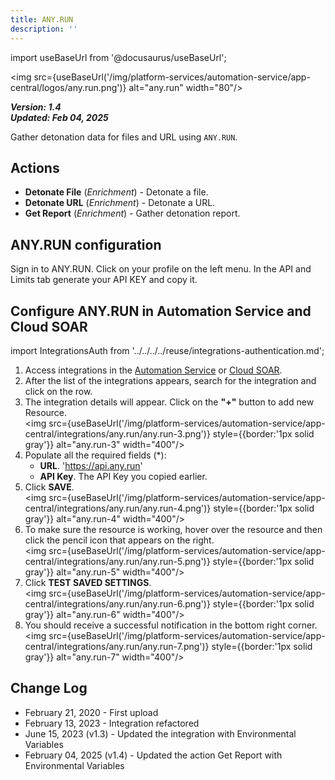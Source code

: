 ```yaml
---
title: ANY.RUN
description: ''
---
```

import useBaseUrl from '@docusaurus/useBaseUrl';

<img src={useBaseUrl('/img/platform-services/automation-service/app-central/logos/any.run.png')} alt="any.run" width="80"/>

***Version: 1.4  
Updated: Feb 04, 2025***

Gather detonation data for files and URL using `ANY.RUN`.

## Actions

* **Detonate File** (*Enrichment*) - Detonate a file.
* **Detonate URL** (*Enrichment*) - Detonate a URL.
* **Get Report** (*Enrichment*) - Gather detonation report.

## ANY.RUN configuration

Sign in to ANY.RUN. Click on your profile on the left menu. In the API and Limits tab generate your API KEY and copy it.

## Configure ANY.RUN in Automation Service and Cloud SOAR

import IntegrationsAuth from '../../../../reuse/integrations-authentication.md';

<IntegrationsAuth/>

1. Access integrations in the [Automation Service](/docs/platform-services/automation-service/automation-service-integrations/#view-integrations) or [Cloud SOAR](/docs/cloud-soar/automation). 
1. After the list of the integrations appears, search for the integration and click on the row. 
1. The integration details will appear. Click on the **"+"** button to add new Resource.<br/><img src={useBaseUrl('/img/platform-services/automation-service/app-central/integrations/any.run/any.run-3.png')} style={{border:'1px solid gray'}} alt="any.run-3" width="400"/>
1. Populate all the required fields (\*):
   * **URL**. 'https://api.any.run'
   * **API Key**. The API Key you copied earlier.
1. Click **SAVE**.<br/><img src={useBaseUrl('/img/platform-services/automation-service/app-central/integrations/any.run/any.run-4.png')} style={{border:'1px solid gray'}} alt="any.run-4" width="400"/>
1. To make sure the resource is working, hover over the resource and then click the pencil icon that appears on the right. <br/><img src={useBaseUrl('/img/platform-services/automation-service/app-central/integrations/any.run/any.run-5.png')} style={{border:'1px solid gray'}} alt="any.run-5" width="400"/>
1. Click **TEST SAVED SETTINGS**.<br/><img src={useBaseUrl('/img/platform-services/automation-service/app-central/integrations/any.run/any.run-6.png')} style={{border:'1px solid gray'}} alt="any.run-6" width="400"/>
1. You should receive a successful notification in the bottom right corner.<br/><img src={useBaseUrl('/img/platform-services/automation-service/app-central/integrations/any.run/any.run-7.png')} style={{border:'1px solid gray'}} alt="any.run-7" width="400"/>
 
## Change Log

* February 21, 2020 - First upload
* February 13, 2023 - Integration refactored
* June 15, 2023 (v1.3) - Updated the integration with Environmental Variables
* February 04, 2025 (v1.4) - Updated the action Get Report with Environmental Variables